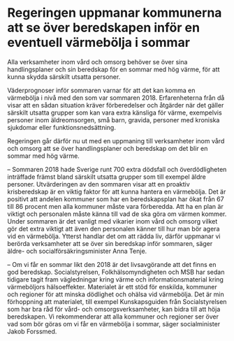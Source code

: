 # Regeringen uppmanar kommunerna att se över beredskapen inför en eventuell värmebölja i sommar

Alla verksamheter inom vård och omsorg behöver se över sina handlingsplaner och sin beredskap för en sommar med hög värme, för att kunna skydda särskilt utsatta personer.

Väderprognoser inför sommaren varnar för att det kan komma en värmebölja i nivå med den som var sommaren 2018. Erfarenheterna från då visar att en sådan situation kräver förberedelser och åtgärder när det gäller särskilt utsatta grupper som kan vara extra känsliga för värme, exempelvis personer inom äldreomsorgen, små barn, gravida, personer med kroniska sjukdomar eller funktionsnedsättning.

Regeringen går därför nu ut med en uppmaning till verksamheter inom vård och omsorg att se över handlingsplaner och beredskap om det blir en sommar med hög värme.

– Sommaren 2018 hade Sverige runt 700 extra dödsfall och överdödligheten inträffade främst bland särskilt utsatta grupper som till exempel äldre personer. Utvärderingen av den sommaren visar att en proaktiv krisberedskap är en viktig faktor för att kunna hantera en värmebölja. Det är positivt att andelen kommuner som har en beredskapsplan har ökat från 67 till 86 procent men alla kommuner måste vara förberedda. Att ha en plan är viktigt och personalen måste känna till vad de ska göra om värmen kommer. Under sommaren är det vanligt med vikarier inom vård och omsorg vilket gör det extra viktigt att även den personalen känner till hur man bör agera vid en värmebölja. Ytterst handlar det om att rädda liv, därför uppmanar vi berörda verksamheter att se över sin beredskap inför sommaren, säger äldre- och socialförsäkringsminister Anna Tenje.

– Om vi får en sommar likt den 2018 är det livsavgörande att det finns en god beredskap. Socialstyrelsen, Folkhälsomyndigheten och MSB har sedan tidigare tagit fram vägledningar kring värme och informationsmaterial kring värmeböljors hälsoeffekter. Materialet är ett stöd för enskilda, kommuner och regioner för att minska dödlighet och ohälsa vid värmebölja. Det är min förhoppning att materialet, till exempel Kunskapsguiden från Socialstyrelsen som har bra råd för vård- och omsorgsverksamheter, kan bidra till att höja beredskapen. Vi rekommenderar att alla kommuner och regioner ser över vad som bör göras om vi får en värmebölja i sommar, säger socialminister Jakob Forssmed.
